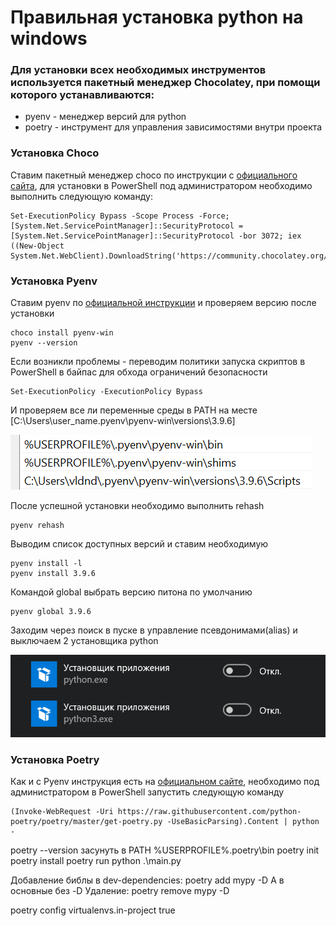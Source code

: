 # Правильная установка python на windows
### Для установки всех необходимых инструментов используется пакетный менеджер Chocolatey, при помощи которого устанавливаются: 
* pyenv - менеджер версий для python
* poetry - инструмент для управления зависимостями внутри проекта   

### **Установка Choco**
Ставим пакетный менеджер choсo по инструкции с [официального сайта](https://chocolatey.org/install), для установки в PowerShell под администратором необходимо выполнить следующую команду:
``` 
Set-ExecutionPolicy Bypass -Scope Process -Force; [System.Net.ServicePointManager]::SecurityProtocol = [System.Net.ServicePointManager]::SecurityProtocol -bor 3072; iex ((New-Object System.Net.WebClient).DownloadString('https://community.chocolatey.org/install.ps1'))
```
### **Установка Pyenv**
Ставим pyenv по [официальной инструкции](https://pyenv-win.github.io/pyenv-win/#installation) и проверяем версию после установки
```
choco install pyenv-win
pyenv --version
```
Если возникли проблемы - переводим политики запуска скриптов в PowerShell в байпас для обхода ограничений безопасности
```
Set-ExecutionPolicy -ExecutionPolicy Bypass
```
И проверяем все ли переменные среды в PATH на месте
[C:\Users\user_name\.pyenv\pyenv-win\versions\3.9.6]  

![Проверка переменных среды в PATH](/img/pyenv_install.png)
 
После успешной установки необходимо выполнить rehash 
```
pyenv rehash
```
Выводим список доступных версий и ставим необходимую
```
pyenv install -l
pyenv install 3.9.6
```
Командой global выбрать версию питона по умолчанию
```
pyenv global 3.9.6
```
Заходим через поиск в пуске в управление псевдонимами(alias) и выключаем 2 установщика python   

![alias](/img/py_win_install.png)


### **Установка Poetry**
Как и с Pyenv инструкция есть на [официальном сайте](https://python-poetry.org/docs/), необходимо под администратором в PowerShell запустить следующую команду
```
(Invoke-WebRequest -Uri https://raw.githubusercontent.com/python-poetry/poetry/master/get-poetry.py -UseBasicParsing).Content | python -
```

poetry --version
засунуть в PATH
%USERPROFILE%\.poetry\bin
poetry init
poetry install
poetry run python .\main.py

Добавление библы в dev-dependencies:
poetry add mypy -D
А в основные без -D
Удаление:
poetry remove mypy -D 




poetry config virtualenvs.in-project true